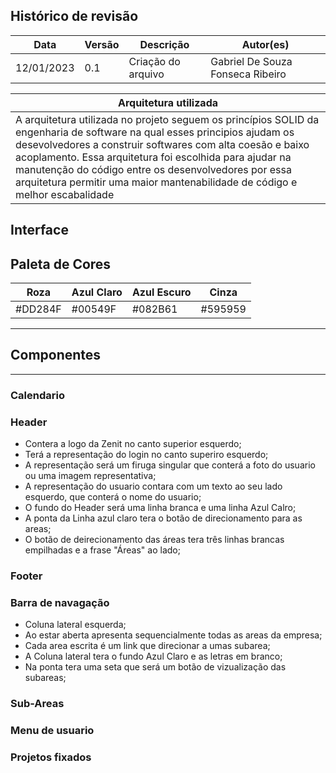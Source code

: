 ## Histórico de revisão

| Data       | Versão | Descrição            | Autor(es)                          |
| ---------- | ------ | -------------------- | ---------------------------------- |
| 12/01/2023 |  0.1   | Criação do arquivo   | Gabriel De Souza Fonseca Ribeiro   |

|Arquitetura utilizada|
|---|
|A arquitetura utilizada no projeto seguem os princípios SOLID da engenharia de software na qual esses principios ajudam os desevolvedores a construir softwares com alta coesão e baixo acoplamento. Essa arquitetura foi escolhida para ajudar na manutenção do código entre os desenvolvedores por essa arquitetura permitir uma maior mantenabilidade de código e melhor escabalidade|



## Interface

Paleta de Cores
------------------------------------------------------------------------------
| Roza       | Azul Claro | Azul Escuro    | Cinza    |
| ---------- | ---------- | -------------- | -------- |
| #DD284F    |  #00549F   | #082B61        | #595959  |
  

---------------------------------------------------------------------------

## Componentes
--------------------------------------------------------------------------
  ### Calendario
  
  ### Header
  * Contera a logo da Zenit no canto superior esquerdo;
  * Terá a representação do login no canto superiro esquerdo;
  * A representação será um firuga singular que conterá a foto do usuario ou uma imagem representativa; 
  * A representação do usuario contara com um texto ao seu lado esquerdo, que conterá o nome do usuario;
  * O fundo do Header será uma linha branca e uma linha Azul Calro;
  * A ponta da Linha azul claro tera o botão de direcionamento para as areas;
  * O botão de deirecionamento das áreas tera três linhas brancas empilhadas e a frase "Áreas" ao lado;
  
  ### Footer
  
  ### Barra de navagação 
  * Coluna lateral esquerda;
  * Ao estar aberta apresenta sequencialmente todas as areas da empresa;
  * Cada area escrita é um link que direcionar a umas subarea;
  * A Coluna lateral tera o fundo Azul Claro e as letras em branco;
  * Na ponta tera uma seta que será um botão de vizualização das subareas;
  
  ### Sub-Areas
  
  ### Menu de usuario
 
  ### Projetos fixados
